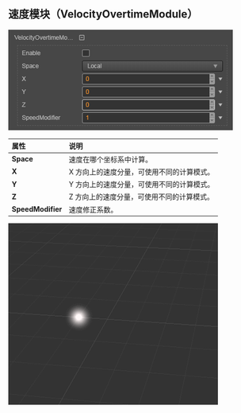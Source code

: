 ## 速度模块（VelocityOvertimeModule）

![](particle-system/velocity_module.png)

| 属性 | 说明 |
| :--- | :--- |
| **Space** | 速度在哪个坐标系中计算。 |
| **X** | X 方向上的速度分量，可使用不同的计算模式。 |
| **Y** | Y 方向上的速度分量，可使用不同的计算模式。|
| **Z** | Z 方向上的速度分量，可使用不同的计算模式。|
| **SpeedModifier** | 速度修正系数。 |

![](particle-system/velocity_overtime.gif)
